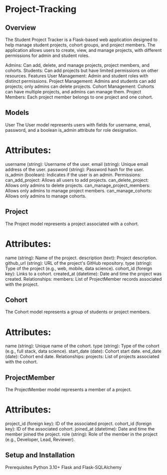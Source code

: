 # Project-Tracking

## Overview
The Student Project Tracker is a Flask-based web application designed to help manage student projects, cohort groups, and project members. The application allows users to create, view, and manage projects, with different permissions for admin and student roles.

Admins: Can add, delete, and manage projects, project members, and cohorts.
Students: Can add projects but have limited permissions on other resources.
Features
User Management: Admin and student roles with distinct permissions.
Project Management: Admins and students can add projects; only admins can delete projects.
Cohort Management: Cohorts can have multiple projects, and admins can manage them.
Project Members: Each project member belongs to one project and one cohort.
## Models
User
The User model represents users with fields for username, email, password, and a boolean is_admin attribute for role designation.

# Attributes:
username (string): Username of the user.
email (string): Unique email address of the user.
password (string): Password hash for the user.
is_admin (boolean): Indicates if the user is an admin.
Permissions:
can_add_project: Allows all users to add projects.
can_delete_project: Allows only admins to delete projects.
can_manage_project_members: Allows only admins to manage project members.
can_manage_cohorts: Allows only admins to manage cohorts.
## Project
The Project model represents a project associated with a cohort.

# Attributes:
name (string): Name of the project.
description (text): Project description.
github_url (string): URL of the project's GitHub repository.
type (string): Type of the project (e.g., web, mobile, data science).
cohort_id (foreign key): Links to a cohort.
created_at (datetime): Date and time the project was created.
Relationships:
members: List of ProjectMember records associated with the project.
## Cohort
The Cohort model represents a group of students or project members.

# Attributes:
name (string): Unique name of the cohort.
type (string): Type of the cohort (e.g., full stack, data science).
start_date (date): Cohort start date.
end_date (date): Cohort end date.
Relationships:
projects: List of projects associated with the cohort.

## ProjectMember
The ProjectMember model represents a member of a project.

# Attributes:
project_id (foreign key): ID of the associated project.
cohort_id (foreign key): ID of the associated cohort.
joined_at (datetime): Date and time the member joined the project.
role (string): Role of the member in the project (e.g., Developer, Lead, Reviewer).
## Setup and Installation
Prerequisites
Python 3.10+
Flask and Flask-SQLAlchemy